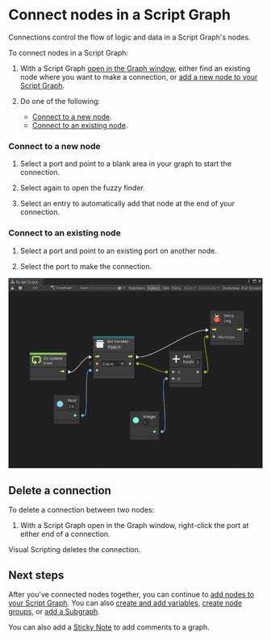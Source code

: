 # Connect nodes in a Script Graph

Connections control the flow of logic and data in a Script Graph's nodes.

To connect nodes in a Script Graph:

1. With a Script Graph [open in the Graph window](vs-open-graph-edit.md), either find an existing node where you want to
   make a connection, or [add a new node to your Script Graph](vs-add-node-to-graph.md).

1. Do one of the following:
    - [Connect to a new node](#connect-to-a-new-node).
    - [Connect to an existing node](#connect-to-an-existing-node).

### Connect to a new node

1. Select a port and point to a blank area in your graph to start the connection.

1. Select again to open the fuzzy finder.

1. Select an entry to automatically add that node at the end of your connection.

### Connect to an existing node

1. Select a port and point to an existing port on another node.

1. Select the port to make the connection.

![An image of a Script Graph in the Graph Editor, with multiple nodes connected to each other to create a flow of logic.](images/vs-understanding-nodes-example.png)

## Delete a connection

To delete a connection between two nodes:

1. With a Script Graph open in the Graph window, right-click the port at either end of a connection.

Visual Scripting deletes the connection.

## Next steps

After you've connected nodes together, you can continue to [add nodes to your Script Graph](vs-add-node-to-graph.md).
You can also [create and add variables](vs-add-variable-graph.md), [create node groups](vs-groups.md),
or [add a Subgraph](vs-nesting-add-subgraph.md).

You can also add a [Sticky Note](vs-sticky-notes.md) to add comments to a graph.